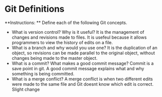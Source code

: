 # Git Definitions

**Instructions: ** Define each of the following Git concepts.

* What is version control?  Why is it useful?
It is the management of changes and revisions made to files. It is usefeul because it allows programmers to view the history of edits on a file.
* What is a branch and why would you use one?
It is the duplication of an object, so revisions can be made parallel to the original object, without changes being made to the master object. 
* What is a commit? What makes a good commit message?
Commit is a save point in git. A good commit message explains what and why something is being committed.
* What is a merge conflict?
A merge conflict is when two different edits were made to the same file and Git doesnt know which edit is correct. 
Slight change